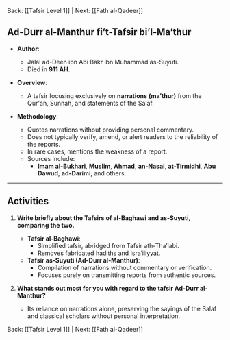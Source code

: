 Back: [[Tafsir Level 1]] | Next: [[Fath al-Qadeer]]

## **Ad-Durr al-Manthur fi’t-Tafsir bi’l-Ma’thur**

- **Author**:  
  - Jalal ad-Deen ibn Abi Bakr ibn Muhammad as-Suyuti.  
  - Died in **911 AH**.

- **Overview**:  
  - A tafsir focusing exclusively on **narrations (ma’thur)** from the Qur'an, Sunnah, and statements of the Salaf.  

- **Methodology**:  
  - Quotes narrations without providing personal commentary.  
  - Does not typically verify, amend, or alert readers to the reliability of the reports.  
  - In rare cases, mentions the weakness of a report.  
  - Sources include:  
    - **Imam al-Bukhari**, **Muslim**, **Ahmad**, **an-Nasai**, **at-Tirmidhi**, **Abu Dawud**, **ad-Darimi**, and others.  

---

## **Activities**

1. **Write briefly about the Tafsirs of al-Baghawi and as-Suyuti, comparing the two.**  
   - **Tafsir al-Baghawi**:  
     - Simplified tafsir, abridged from Tafsir ath-Tha’labi.  
     - Removes fabricated hadiths and Isra’iliyyat.  
   - **Tafsir as-Suyuti (Ad-Durr al-Manthur)**:  
     - Compilation of narrations without commentary or verification.  
     - Focuses purely on transmitting reports from authentic sources.

2. **What stands out most for you with regard to the tafsir Ad-Durr al-Manthur?**  
   - Its reliance on narrations alone, preserving the sayings of the Salaf and classical scholars without personal interpretation. 

Back: [[Tafsir Level 1]] | Next: [[Fath al-Qadeer]]